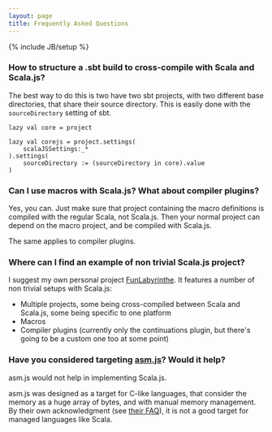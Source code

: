 ```yaml
---
layout: page
title: Frequently Asked Questions
---
```

{% include JB/setup %}

### How to structure a .sbt build to cross-compile with Scala and Scala.js?

The best way to do this is two have two sbt projects, with two different base
directories, that share their source directory. This is easily done with the
`sourceDirectory` setting of sbt.

    lazy val core = project

    lazy val corejs = project.settings(
        scalaJSSettings:_*
    ).settings(
        sourceDirectory := (sourceDirectory in core).value
    )

### Can I use macros with Scala.js? What about compiler plugins?

Yes, you can. Just make sure that project containing the macro definitions is
compiled with the regular Scala, not Scala.js. Then your normal project can
depend on the macro project, and be compiled with Scala.js.

The same applies to compiler plugins.

### Where can I find an example of non trivial Scala.js project?

I suggest my own personal project
[FunLabyrinthe](https://github.com/sjrd/funlabyrinthe-scala).
It features a number of non trivial setups with Scala.js:

*   Multiple projects, some being cross-compiled between Scala and Scala.js,
    some being specific to one platform
*   Macros
*   Compiler plugins (currently only the continuations plugin, but there's
    going to be a custom one too at some point)

### Have you considered targeting [asm.js](http://asmjs.org/)? Would it help?

asm.js would not help in implementing Scala.js.

asm.js was designed as a target for C-like languages, that consider the memory
as a huge array of bytes, and with manual memory management. By their own
acknowledgment (see [their FAQ](http://asmjs.org/faq.html)), it is not a good
target for managed languages like Scala.
